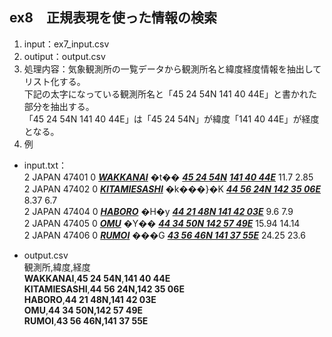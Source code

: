 ## ex8　正規表現を使った情報の検索
1. input：ex7_input.csv
2. outiput：output.csv
3. 処理内容：気象観測所の一覧データから観測所名と緯度経度情報を抽出してリスト化する。  
   下記の太字になっている観測所名と「45 24 54N 141 40 44E」と書かれた部分を抽出する。  
   「45 24 54N 141 40 44E」は「45 24 54N」が緯度「141 40 44E」が経度となる。
4. 例
- input.txt：  
2 JAPAN 47401 0 <u>***WAKKANAI***</u> �t�� <u>***45 24 54N***</u> <u>***141 40 44E***</u> 11.7 2.85  
2 JAPAN 47402 0 <u>***KITAMIESASHI***</u> �k���}�K <u>***44 56 24N 142 35 06E***</u> 8.37 6.7  
2 JAPAN 47404 0 <u>***HABORO***</u> �H�y <u>***44 21 48N 141 42 03E***</u> 9.6 7.9  
2 JAPAN 47405 0 <u>***OMU***</u> �Y�� <u>***44 34 50N 142 57 49E***</u> 15.94 14.14  
2 JAPAN 47406 0 <u>***RUMOI***</u> ���G <u>***43 56 46N 141 37 55E***</u> 24.25 23.6  

- output.csv  
観測所,緯度,経度  
**WAKKANAI**,**45 24 54N**,**141 40 44E**  
**KITAMIESASHI**,**44 56 24N,142 35 06E**  
**HABORO**,**44 21 48N,141 42 03E**  
**OMU**,**44 34 50N,142 57 49E**  
**RUMOI**,**43 56 46N,141 37 55E**  